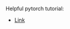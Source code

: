 Helpful pytorch tutorial:
- [Link](https://web.stanford.edu/class/cs224n/materials/CS224N_PyTorch_Tutorial.html)
